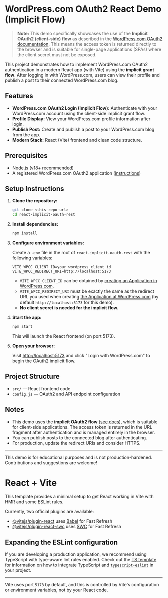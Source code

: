 # WordPress.com OAuth2 React Demo (Implicit Flow)

> **Note:** This demo specifically showcases the use of the **Implicit OAuth2 (client-side) flow** as described in the [WordPress.com OAuth2 documentation](https://developer.wordpress.com/docs/oauth2/#5-client-implicit-oauth). This means the access token is returned directly to the browser and is suitable for single-page applications (SPAs) where the client secret must not be exposed.

This project demonstrates how to implement WordPress.com OAuth2 authentication in a modern React app (with Vite) using the **implicit grant flow**. After logging in with WordPress.com, users can view their profile and publish a post to their connected WordPress.com blog.

## Features

- **WordPress.com OAuth2 Login (Implicit Flow):** Authenticate with your WordPress.com account using the client-side implicit grant flow.
- **Profile Display:** View your WordPress.com profile information after login.
- **Publish Post:** Create and publish a post to your WordPress.com blog from the app.
- **Modern Stack:** React (Vite) frontend and clean code structure.

## Prerequisites

- Node.js (v18+ recommended)
- A registered WordPress.com OAuth2 application ([instructions](https://developer.wordpress.com/docs/oauth2/))

## Setup Instructions

1. **Clone the repository:**

   ```bash
   git clone <this-repo-url>
   cd react-implicit-oauth-rest
   ```

2. **Install dependencies:**

   ```bash
   npm install
   ```

3. **Configure environment variables:**

   Create a `.env` file in the root of `react-implicit-oauth-rest` with the following variables:

   ```env
   VITE_WPCC_CLIENT_ID=your_wordpress_client_id
   VITE_WPCC_REDIRECT_URI=http://localhost:5173
   ```

   - `VITE_WPCC_CLIENT_ID` can be obtained by [creating an Application in WordPress.com](https://developer.wordpress.com/apps/new).
   - `VITE_WPCC_REDIRECT_URI` must be exactly the same as the redirect URL you used when creating [the Application at WordPress.com](https://developer.wordpress.com/apps/new) (by default `http://localhost:5173` for this demo).
   - **No client secret is needed for the implicit flow.**

4. **Start the app:**

   ```bash
   npm start
   ```

   This will launch the React frontend (on port 5173).

5. **Open your browser:**

   Visit [http://localhost:5173](http://localhost:5173) and click "Login with WordPress.com" to begin the OAuth2 implicit flow.

## Project Structure

- `src/` — React frontend code
- `config.js` — OAuth2 and API endpoint configuration

## Notes

- This demo uses the **implicit OAuth2 flow** ([see docs](https://developer.wordpress.com/docs/oauth2/#5-client-implicit-oauth)), which is suitable for client-side applications. The access token is returned in the URL fragment after authentication and is managed entirely in the browser.
- You can publish posts to the connected blog after authenticating.
- For production, update the redirect URIs and consider HTTPS.

---

This demo is for educational purposes and is not production-hardened. Contributions and suggestions are welcome!

# React + Vite

This template provides a minimal setup to get React working in Vite with HMR and some ESLint rules.

Currently, two official plugins are available:

- [@vitejs/plugin-react](https://github.com/vitejs/vite-plugin-react/blob/main/packages/plugin-react) uses [Babel](https://babeljs.io/) for Fast Refresh
- [@vitejs/plugin-react-swc](https://github.com/vitejs/vite-plugin-react/blob/main/packages/plugin-react-swc) uses [SWC](https://swc.rs/) for Fast Refresh

## Expanding the ESLint configuration

If you are developing a production application, we recommend using TypeScript with type-aware lint rules enabled. Check out the [TS template](https://github.com/vitejs/vite/tree/main/packages/create-vite/template-react-ts) for information on how to integrate TypeScript and [`typescript-eslint`](https://typescript-eslint.io) in your project.

---

Vite uses port `5173` by default, and this is controlled by Vite's configuration or environment variables, not by your React code.